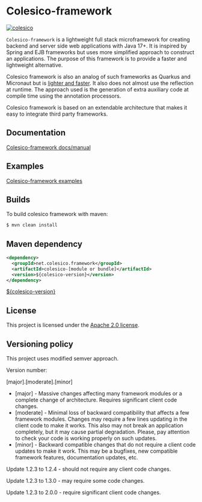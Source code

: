 # Colesico-framework

[![colesico](https://github.com/colesico/colesico-framework/workflows/colesico/badge.svg)](https://github.com/colesico/colesico-framework/actions)

`Colesico-framework` is a lightweight full stack microframework for creating backend and server side web applications with Java 17+.
It is inspired by Spring and EJB frameworks but uses more simplified approach to construct an applications. The purpose of this framework is to provide a faster and lightweight alternative. 

Colesico framework is also  an analog of such frameworks as Quarkus and Micronaut but is [lighter and faster](https://github.com/colesico/java-frameworks-comparison). It also does not almost use the reflection at runtime. The approach used is the generation of extra auxiliary code at compile time  using the annotation processors.

Colesico framework is based on an extendable architecture that makes it easy to integrate third party frameworks. 

## Documentation

 [Colesico-framework docs/manual](https://github.com/colesico/colesico-framework/blob/master/docs/src/asciidoc/framework.adoc)

## Examples

 [Colesico-framework examples](https://github.com/colesico/colesico-framework/tree/master/examples)

## Builds

To build colesico framework with maven:

```bash
$ mvn clean install
```

## Maven dependency

```xml
<dependency>
  <groupId>net.colesico.framework</groupId>
  <artifactId>colesico-[module or bundle]</artifactId>
  <version>${colesico-version}</version>
</dependency>
```

[${colesico-version}](https://search.maven.org/artifact/net.colesico.framework/colesico-framework)

## License

This project is licensed under the
[Apache 2.0 license](https://www.apache.org/licenses/LICENSE-2.0.html).

## Versioning policy

This project uses modified semver approach.

Version number: 

[major].[moderate].[minor]

* [major] - Massive changes affecting many framework modules or a complete change of architecture.
            Requires significant client code changes.
* [moderate] - Minimal loss of backward compatibility that affects a few framework modules. 
            Changes may require a few lines updating in the client code to make it works.
            This also may not break an application completely, but it may cause partial degradation. 
            Please, pay attention to check your code is working properly on such updates.
* [minor] - Backward compatible changes that do not require a client code updates to make it work.
            This may be a bugfixes, new compatible framework features, documentation updates, etc.


Update 1.2.3 to 1.2.4 - should not require any client code changes.

Update 1.2.3 to 1.3.0 - may require some code changes.

Update 1.2.3 to 2.0.0 - require significant client code changes.


